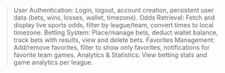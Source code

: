 >User Authentication: Login, logout, account creation, persistent user data (bets, wins, losses, wallet, timezone).
>Odds Retrieval: Fetch and display live sports odds, filter by league/team, convert times to local timezone.
>Betting System: Place/manage bets, deduct wallet balance, track bets with results, view and delete bets.
>Favorites Management: Add/remove favorites, filter to show only favorites, notifications for favorite team games.
>Analytics & Statistics: View betting stats and game analytics per league.
